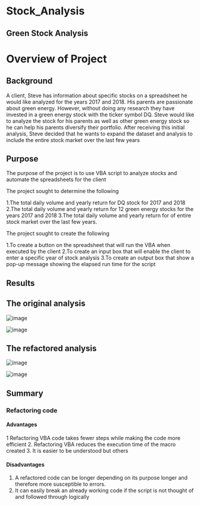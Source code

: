 # Stock_Analysis
## Green Stock Analysis

# Overview of Project

## Background
A client, Steve has information about specific stocks on a spreadsheet he would like analyzed for the years 2017 and 2018. His parents are passionate about green energy. However, without doing any research they have invested in a green energy stock with the ticker symbol DQ. Steve would like to analyze the stock for his parents as well as other green energy stock so he can help his parents diversify their portfolio. After receiving this initial analysis, Steve decided that he wants to expand the dataset and analysis to include the entire stock market over the last few years

## Purpose

The purpose of the project is to use VBA script to analyze stocks and automate the spreadsheets for the client 

The project sought to determine the following

1.The total daily volume and yearly return for DQ stock for 2017 and 2018
2.The total daily volume and yearly return for 12 green energy stocks for the years 2017 and 2018
3.The total daily volume and yearly return for of entire stock market over the last few years.

The project sought to create the following

1.To create a button on the spreadsheet that will run the VBA when executed by the client
2.To create an input box that will enable the client to enter a specific year of stock analysis
3.To create an output box that show a pop-up message showing the elapsed run time for the script 

## Results

## The original analysis
 

![image](https://user-images.githubusercontent.com/90416094/138494021-38b29c7e-c178-45f8-aaf0-dd52d151fb38.png)

![image](https://user-images.githubusercontent.com/90416094/138495150-ef70def4-177c-48a0-90b3-435bc6bc5172.png)

## The refactored analysis

![image](https://user-images.githubusercontent.com/90416094/138495278-aae87309-5a68-49a7-983c-dc16e04c65dc.png)

![image](https://user-images.githubusercontent.com/90416094/138495366-c7cf6718-ac57-4d66-ae6e-3149cd9760f4.png)


## Summary

### Refactoring code 

#### Advantages 

   1	 Refactoring VBA code takes fewer steps while making the code more efficient 
   2.	Refactoring VBA reduces the execution time of the macro created
   3.	It is easier to be understood but others


#### Disadvantages

   1.	A refactored code can be longer depending on its purpose longer and therefore more susceptible to errors.
   2.	It can easily break an already working code if the script is not thought of and followed through logically




